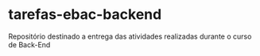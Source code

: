 # tarefas-ebac-backend
Repositório destinado a entrega das atividades realizadas durante o curso de Back-End  
